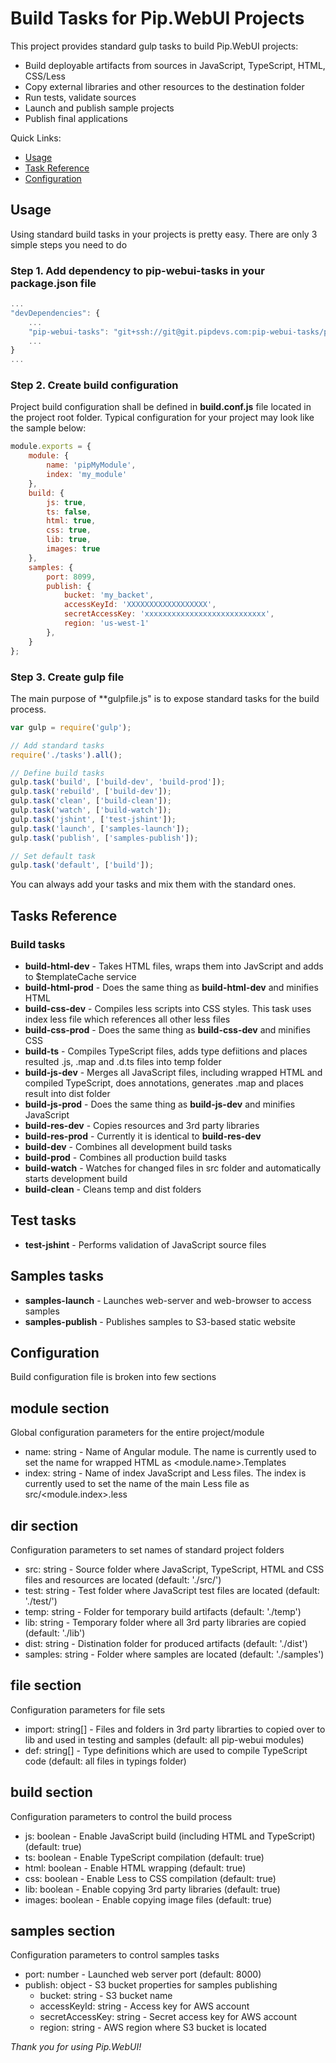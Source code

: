 # Build Tasks for Pip.WebUI Projects

This project provides standard gulp tasks to build Pip.WebUI projects:

* Build deployable artifacts from sources in JavaScript, TypeScript, HTML, CSS/Less 
* Copy external libraries and other resources to the destination folder
* Run tests, validate sources
* Launch and publish sample projects
* Publish final applications

Quick Links:

* [Usage](#usage)
* [Task Reference](#tasks)
* [Configuration](#config)

## <a name="usage"></a> Usage

Using standard build tasks in your projects is pretty easy. There are only 3 simple steps you need to do

### Step 1. Add dependency to pip-webui-tasks in your package.json file

```js
...
"devDependencies": {
    ...
    "pip-webui-tasks": "git+ssh://git@git.pipdevs.com:pip-webui-tasks/pip-webui-tasks.git#master"
    ...
}
...
```

### Step 2. Create build configuration

Project build configuration shall be defined in **build.conf.js** file located in the project root folder.
Typical configuration for your project may look like the sample below:

```js
module.exports = {
    module: { 
        name: 'pipMyModule',
        index: 'my_module'
    },
    build: {
        js: true,
        ts: false,
        html: true,
        css: true,
        lib: true,
        images: true
    },
    samples: {
        port: 8099,
        publish: {
            bucket: 'my_backet',
            accessKeyId: 'XXXXXXXXXXXXXXXXXX',
            secretAccessKey: 'xxxxxxxxxxxxxxxxxxxxxxxxxxx',
            region: 'us-west-1'
        },
    }
};
```

### Step 3. Create gulp file

The main purpose of **gulpfile.js" is to expose standard tasks for the build process.

```js
var gulp = require('gulp');

// Add standard tasks    
require('./tasks').all();

// Define build tasks        
gulp.task('build', ['build-dev', 'build-prod']);
gulp.task('rebuild', ['build-dev']);
gulp.task('clean', ['build-clean']);
gulp.task('watch', ['build-watch']);
gulp.task('jshint', ['test-jshint']);
gulp.task('launch', ['samples-launch']);
gulp.task('publish', ['samples-publish']);

// Set default task
gulp.task('default', ['build']);
```

You can always add your tasks and mix them with the standard ones.

## <a name="tasks"></a> Tasks Reference

### Build tasks

- **build-html-dev** - Takes HTML files, wraps them into JavScript and adds to $templateCache service
- **build-html-prod** - Does the same thing as **build-html-dev** and minifies HTML
- **build-css-dev** - Compiles less scripts into CSS styles. This task uses index less file which references all other less files
- **build-css-prod** - Does the same thing as **build-css-dev** and minifies CSS 
- **build-ts** - Compiles TypeScript files, adds type defiitions and places resulted .js, .map and .d.ts files into temp folder
- **build-js-dev** - Merges all JavaScript files, including wrapped HTML and compiled TypeScript, does annotations, generates .map and places result into dist folder  
- **build-js-prod** - Does the same thing as **build-js-dev** and minifies JavaScript
- **build-res-dev** - Copies resources and 3rd party libraries
- **build-res-prod** - Currently it is identical to **build-res-dev**
- **build-dev** - Combines all development build tasks
- **build-prod** - Combines all production build tasks
- **build-watch** - Watches for changed files in src folder and automatically starts development build
- **build-clean** - Cleans temp and dist folders

## Test tasks

- **test-jshint** - Performs validation of JavaScript source files

## Samples tasks

- **samples-launch** - Launches web-server and web-browser to access samples
- **samples-publish** - Publishes samples to S3-based static website

## <a name="config"></a> Configuration

Build configuration file is broken into few sections

## module section 

Global configuration parameters for the entire project/module
- name: string - Name of Angular module. The name is currently used to set the name for wrapped HTML as &lt;module.name&gt;.Templates
- index: string - Name of index JavaScript and Less files. The index is currently used to set the name of the main Less file as src/&lt;module.index&gt;.less

## dir section

Configuration parameters to set names of standard project folders
- src: string - Source folder where JavaScript, TypeScript, HTML and CSS files and resources are located (default: './src/')
- test: string - Test folder where JavaScript test files are located (default: './test/')
- temp: string - Folder for temporary build artifacts (default: './temp')
- lib: string - Temporary folder where all 3rd party libraries are copied (default: './lib')
- dist: string - Distination folder for produced artifacts (default: './dist')
- samples: string - Folder where samples are located (default: './samples') 

## file section

Configuration parameters for file sets
- import: string[] - Files and folders in 3rd party librarties to copied over to lib and used in testing and samples (default: all pip-webui modules)
- def: string[] - Type definitions which are used to compile TypeScript code (default: all files in typings folder)

## build section

Configuration parameters to control the build process
- js: boolean - Enable JavaScript build (including HTML and TypeScript) (default: true)
- ts: boolean - Enable TypeScript compilation (default: true)
- html: boolean - Enable HTML wrapping (default: true)
- css: boolean - Enable Less to CSS compilation (default: true)
- lib: boolean - Enable copying 3rd party libraries (default: true)
- images: boolean - Enable copying image files (default: true)

## samples section

Configuration parameters to control samples tasks
- port: number - Launched web server port (default: 8000)
- publish: object - S3 bucket properties for samples publishing
  - bucket: string - S3 bucket name
  - accessKeyId: string - Access key for AWS account
  - secretAccessKey: string - Secret access key for AWS account
  - region: string - AWS region where S3 bucket is located

*Thank you for using Pip.WebUI!*